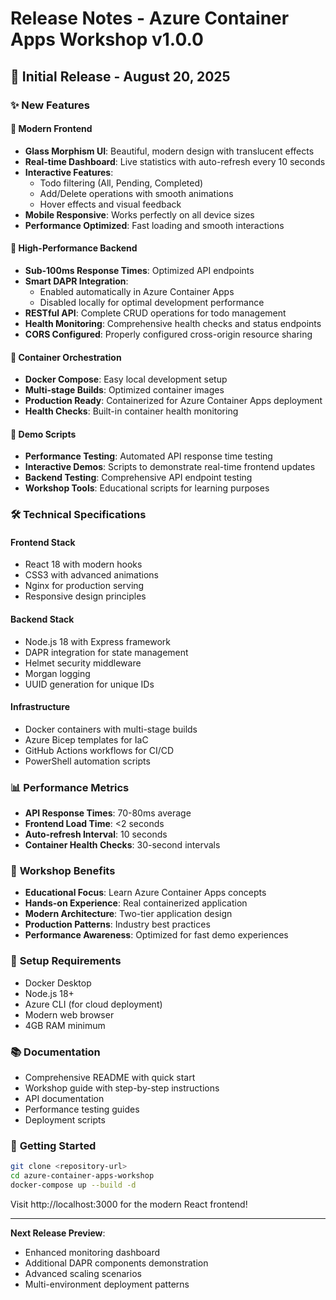 # Release Notes - Azure Container Apps Workshop v1.0.0

## 🎉 Initial Release - August 20, 2025

### ✨ **New Features**

#### 🎨 **Modern Frontend**
- **Glass Morphism UI**: Beautiful, modern design with translucent effects
- **Real-time Dashboard**: Live statistics with auto-refresh every 10 seconds
- **Interactive Features**: 
  - Todo filtering (All, Pending, Completed)
  - Add/Delete operations with smooth animations
  - Hover effects and visual feedback
- **Mobile Responsive**: Works perfectly on all device sizes
- **Performance Optimized**: Fast loading and smooth interactions

#### 🚀 **High-Performance Backend**
- **Sub-100ms Response Times**: Optimized API endpoints
- **Smart DAPR Integration**: 
  - Enabled automatically in Azure Container Apps
  - Disabled locally for optimal development performance
- **RESTful API**: Complete CRUD operations for todo management
- **Health Monitoring**: Comprehensive health checks and status endpoints
- **CORS Configured**: Properly configured cross-origin resource sharing

#### 🐳 **Container Orchestration**
- **Docker Compose**: Easy local development setup
- **Multi-stage Builds**: Optimized container images
- **Production Ready**: Containerized for Azure Container Apps deployment
- **Health Checks**: Built-in container health monitoring

#### 📜 **Demo Scripts**
- **Performance Testing**: Automated API response time testing
- **Interactive Demos**: Scripts to demonstrate real-time frontend updates
- **Backend Testing**: Comprehensive API endpoint testing
- **Workshop Tools**: Educational scripts for learning purposes

### 🛠️ **Technical Specifications**

#### **Frontend Stack**
- React 18 with modern hooks
- CSS3 with advanced animations
- Nginx for production serving
- Responsive design principles

#### **Backend Stack**
- Node.js 18 with Express framework
- DAPR integration for state management
- Helmet security middleware
- Morgan logging
- UUID generation for unique IDs

#### **Infrastructure**
- Docker containers with multi-stage builds
- Azure Bicep templates for IaC
- GitHub Actions workflows for CI/CD
- PowerShell automation scripts

### 📊 **Performance Metrics**
- **API Response Times**: 70-80ms average
- **Frontend Load Time**: <2 seconds
- **Auto-refresh Interval**: 10 seconds
- **Container Health Checks**: 30-second intervals

### 🎯 **Workshop Benefits**
- **Educational Focus**: Learn Azure Container Apps concepts
- **Hands-on Experience**: Real containerized application
- **Modern Architecture**: Two-tier application design
- **Production Patterns**: Industry best practices
- **Performance Awareness**: Optimized for fast demo experiences

### 🔧 **Setup Requirements**
- Docker Desktop
- Node.js 18+
- Azure CLI (for cloud deployment)
- Modern web browser
- 4GB RAM minimum

### 📚 **Documentation**
- Comprehensive README with quick start
- Workshop guide with step-by-step instructions
- API documentation
- Performance testing guides
- Deployment scripts

### 🚀 **Getting Started**
```bash
git clone <repository-url>
cd azure-container-apps-workshop
docker-compose up --build -d
```

Visit http://localhost:3000 for the modern React frontend!

---

**Next Release Preview**: 
- Enhanced monitoring dashboard
- Additional DAPR components demonstration
- Advanced scaling scenarios
- Multi-environment deployment patterns
